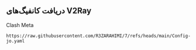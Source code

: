 ## دریافت کانفیگ‌های V2Ray

Clash Meta
```url
https://raw.githubusercontent.com/R3ZARAHIMI/7/refs/heads/main/Config-jo.yaml
```


